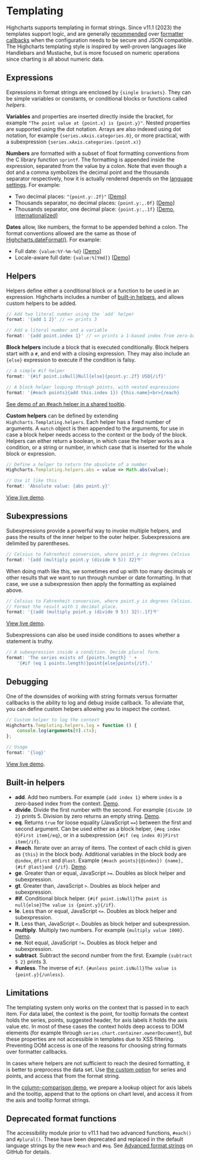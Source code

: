 Templating
==========

Highcharts supports templating in format strings. Since v11.1 (2023) the templates support logic, and are generally [recommended](https://www.highcharts.com/docs/chart-concepts/labels-and-string-formatting#format-strings) over [formatter callbacks](https://www.highcharts.com/docs/chart-concepts/labels-and-string-formatting#formatter-callbacks) when the configuration needs to be secure and JSON compatible. The Highcharts templating style is inspired by well-proven languages like Handlebars and Mustache, but is more focused on numeric operations since charting is all about numeric data.

## Expressions
Expressions in format strings are enclosed by `{single brackets}`. They can be simple variables or constants, or conditional blocks or functions called _helpers_.

**Variables** and properties are inserted directly inside the bracket, for example `"The point value at {point.x} is {point.y}"`. Nested properties are supported using the dot notation. Arrays are also indexed using dot notation, for example `{series.xAxis.categories.0}`, or more practical, with a subexpression `{series.xAxis.categories.(point.x)}`

**Numbers** are formatted with a subset of float formatting conventions from the C library function `sprintf`. The formatting is appended inside the expression, separated from the value by a colon. Note that even though a dot and a comma symbolizes the decimal point and the thousands separator respectively, how it is actually rendered depends on the [language settings](https://api.highcharts.com/highcharts/lang). For example:

*   Two decimal places: `"{point.y:.2f}"` [[Demo](https://highcharts.com/samples/highcharts/labels/two-decimal-places)]
*   Thousands separator, no decimal places: `{point.y:,.0f}` [[Demo](https://highcharts.com/samples/highcharts/labels/no-decimal-places)]
*   Thousands separator, one decimal place: `{point.y:,.1f}` [[Demo, internationalized](https://highcharts.com/samples/highcharts/labels/one-decimal-place)]

**Dates** allow, like numbers, the format to be appended behind a colon. The format conventions allowed are the same as those of [Highcharts.dateFormat()](https://api.highcharts.com/class-reference/Highcharts.Time#dateFormat). For example:

*   Full date: `{value:%Y-%m-%d}` [[Demo](https://highcharts.com/samples/highcharts/labels/full-date)]
*   Locale-aware full date: `{value:%[Ymd]}` [[Demo](https://highcharts.com/samples/highcharts/labels/full-date)]

## Helpers
Helpers define either a conditional block or a function to be used in an expression. Highcharts includes a number of [built-in helpers](#built-in-helpers), and allows custom helpers to be added.

```js
// Add two literal number using the `add` helper
format: '{add 1 2}' // => prints 3

// Add a literal number and a variable
format: '{add point.index 1}' // => prints a 1-based index from zero-based
```

**Block helpers** include a block that is executed conditionally. Block helpers start with a `#`, and end with a closing expression. They may also include an `{else}` expression to execute if the condition is falsy.
```js
// A simple #if helper
format: '{#if point.isNull}Null{else}{point.y:.2f} USD{/if}'

// A block helper looping through points, with nested expressions
format: '{#each points}{add this.index 1}) {this.name}<br>{/each}
```
[See demo of an #each helper in a shared tooltip](https://highcharts.com/samples/highcharts/tooltip/format-shared).

**Custom helpers** can be defined by extending `Highcharts.Templating.helpers`. Each helper has a fixed number of arguments. A `match` object is then appended to the arguments, for use in case a block helper needs access to the context or the body of the block. Helpers can either return a boolean, in which case the helper works as a condition, or a string or number, in which case that is inserted for the whole block or expression.

```js
// Define a helper to return the absolute of a number
Highcharts.Templating.helpers.abs = value => Math.abs(value);

// Use it like this
format: 'Absolute value: {abs point.y}'
```
[View live demo](https://highcharts.com/samples/highcharts/demo/bar-negative-stack).

## Subexpressions
Subexpressions provide a powerful way to invoke multiple helpers, and pass the results of the inner helper to the outer helper. Subexpressions are delimited by parentheses.

```js
// Celsius to Fahrenheit conversion, where point.y is degrees Celsius
format: '{add (multiply point.y (divide 9 5)) 32}℉'
```

When doing math like this, we sometimes end up with too many decimals or other results that we want to run through number or date formatting. In that case, we use a subexpression then apply the formatting as explained above.

```js
// Celsius to Fahrenheit conversion, where point.y is degrees Celsius.
// Format the result with 1 decimal place.
format: '{(add (multiply point.y (divide 9 5)) 32):.1f}℉'
```

[View live demo](https://highcharts.com/samples/highcharts/plotoptions/series-datalabels-format-subexpression).

Subexpressions can also be used inside conditions to asses whether a statement is truthy.
```js
// A subexpression inside a condition. Decide plural form.
format: 'The series exists of {points.length} ' +
    '{#if (eq 1 points.length)}point{else}points{/if}.'
```

## Debugging
One of the downsides of working with string formats versus formatter callbacks is the ability to log and debug inside callback. To alleviate that, you can define custom helpers allowing you to inspect the context.

```js
// Custom helper to log the context
Highcharts.Templating.helpers.log = function () {
    console.log(arguments[0].ctx);
};

// Usage
format: '{log}'
```
[View live demo](https://highcharts.com/samples/highcharts/members/format-log).

## Built-in helpers
* **add**. Add two numbers. For example `{add index 1}` where `index` is a zero-based index from the context. [Demo](https://highcharts.com/samples/highcharts/plotoptions/series-datalabels-format-subexpression).
* **divide**. Divide the first number with the second. For example `{divide 10 2}` prints 5. Division by zero returns an empty string. [Demo](https://highcharts.com/samples/highcharts/plotoptions/series-datalabels-format-subexpression).
* **eq**. Returns `true` for loose equality (JavaScript `==`) between the first and second argument. Can be used either as a block helper, `{#eq index 0}First item{/eq}`, or in a subexpression `{#if (eq index 0)}First item{/if}`.
* **#each**. Iterate over an array of items. The context of each child is given as `{this}` in the block body. Additional variables in the block body are `@index`, `@first` and `@last`. Example `{#each points}{@index}) {name}, {#if @last}and {/if}`. [Demo](https://highcharts.com/samples/highcharts/tooltip/format-shared).
* **ge**. Greater than or equal, JavaScript `>=`. Doubles as block helper and subexpression.
* **gt**. Greater than, JavaScript `>`. Doubles as block helper and subexpression.
* **#if**. Conditional block helper. `{#if point.isNull}The point is null{else}The value is {point.y}{/if}`.
* **le**. Less than or equal, JavaScript `<=`. Doubles as block helper and subexpression.
* **lt**. Less than, JavaScript `<`. Doubles as block helper and subexpression.
* **multiply**. Multiply two numbers. For example `{multiply value 1000}`. [Demo](https://highcharts.com/samples/highcharts/plotoptions/series-datalabels-format-subexpression).
* **ne**. Not equal, JavaScript `!=`. Doubles as block helper and subexpression.
* **subtract**. Subtract the second number from the first. Example `{subtract 5 2}` prints 3.
* **#unless**. The inverse of `#if`. `{#unless point.isNull}The value is {point.y}{/unless}`.

## Limitations
The templating system only works on the context that is passed in to each item. For data label, the context is the point, for tooltip formats the context holds the series, points, suggested header, for axis labels it holds the axis value etc. In most of these cases the context holds deep access to DOM elements (for example through `series.chart.container.ownerDocument`), but these properties are not accessible in templates due to XSS filtering. Preventing DOM access is one of the reasons for choosing string formats over formatter callbacks.

In cases where helpers are not sufficient to reach the desired formatting, it is better to preprocess the data set. Use [the custom option](https://api.highcharts.com/highcharts/series.line.custom) for series and points, and access that from the format string.

In the [column-comparison demo](https://highcharts.com/samples/highcharts/demo/column-comparison), we prepare a lookup object for axis labels and the tooltip, append that to the options on chart level, and access it from the axis and tooltip format strings.


## Deprecated format functions
The accessibility module prior to v11.1 had two advanced functions, `#each()` and `#plural()`. These have been deprecated and replaced in the default language strings by the new `#each` and `#eq`. See [Advanced format strings](https://github.com/highcharts/highcharts/blob/v11.0.0/docs/chart-concepts/labels-and-string-formatting.md#advanced-format-strings) on GitHub for details.